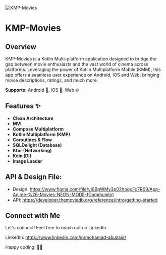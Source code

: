 ![KMP-Movies](https://github.com/mohamad-abuzaid/mohamad-abuzaid/assets/935514/5cf70249-eecf-42bb-b483-af7a53ceee9d)

# KMP-Movies

## Overview

KMP-Movies is a Kotlin Multi-platform application designed to bridge the gap between movie enthusiasts and the vast world of cinema across platforms. Leveraging the power of Kotlin Multiplatform Mobile (KMM), this app offers a seamless user experience on Android, iOS and Web, bringing movie descriptions, ratings, and much more.


**Supports:** Android 📱, iOS 📱, Web 🌐

## Features ✨

- **Clean Architecture**
- **MVI**
- **Compose Multiplatform**
- **Kotlin Multiplatform (KMP)**
- **Coroutines & Flow**
- **SQLDelight (Database)**
- **Ktor (Networking)**
- **Koin (DI)**
- **Image Loader**

## API & Design File:
- Design: https://www.figma.com/file/vI6BpWMy3p02hogoFc7R08/App-Anime-%26-Movies-NEON-MODE-(Community)
- API: https://developer.themoviedb.org/reference/intro/getting-started

## Connect with Me

Let's connect! Feel free to reach out on LinkedIn.

LinkedIn: https://www.linkedin.com/in/mohamad-abuzaid/

Happy coding! 🚀✨

